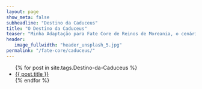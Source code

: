 ```yaml
---
layout: page
show_meta: false
subheadline: "Destino da Caduceus"
title: "O Destino da Caduceus"
teaser: "Minha Adaptação para Fate Core de Reinos de Moreania, o cenário oficial da DragonSlayer"
header:
   image_fullwidth: "header_unsplash_5.jpg"
permalink: "/fate-core/caduceus/"
---
```

<ul>
    {% for post in site.tags.Destino-da-Caduceus %}
    <li><a href="{{ site.url }}{{ post.url }}">{{ post.title }}</a></li>
    {% endfor %}
</ul>
